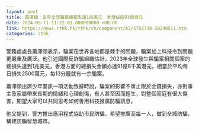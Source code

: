 ```yaml
---
layout: post
title: 蕭澤頤：去年全球騙案總損失達1兆美元　本港佔逾91億港元
date: 2024-05-11 11:22:01.000000000 +08:00
link: https://news.rthk.hk/rthk/ch/component/k2/1752730-20240511.htm
categories: rthk
---
```


警務處處長蕭澤頤表示，騙案在世界各地都是棘手的問題，騙案加上科技令到問題更嚴重及廣泛。他引述國際反詐騙組織估計，2023年全球發生與騙案相關個案的總損失達到1兆美元，香港方面的總損失金額亦達91億8千萬港元，相當於平均每日損失2500萬元，每13分鐘就有一宗騙案。

蕭澤頤出席少年警訊一項活動致辭時說，騙案的影響不單止限於金錢損失，亦對事主及家屬帶來長期的情緒和心理創傷，有人甚至因而輕生，對整個家庭有很大傷害，期望大家可以共同思考如何善用科技推廣防騙訊息。

他又提到，警方推出應用程式協助市民防騙，希望推廣至每一人，做到全城防騙，構建防騙智慧城市。
